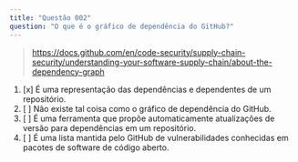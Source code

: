 ```yaml
---
title: "Questão 002"
question: "O que é o gráfico de dependência do GitHub?"
---
```



> https://docs.github.com/en/code-security/supply-chain-security/understanding-your-software-supply-chain/about-the-dependency-graph
1. [x] É uma representação das dependências e dependentes de um repositório.
1. [ ] Não existe tal coisa como o gráfico de dependência do GitHub.
1. [ ] É uma ferramenta que propõe automaticamente atualizações de versão para dependências em um repositório.
1. [ ] É uma lista mantida pelo GitHub de vulnerabilidades conhecidas em pacotes de software de código aberto.
